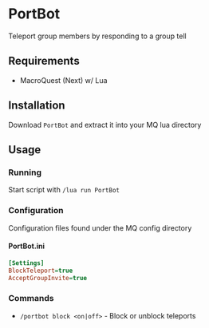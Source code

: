 # PortBot

Teleport group members by responding to a group tell

## Requirements

- MacroQuest (Next) w/ Lua

## Installation

Download `PortBot` and extract it into your MQ lua directory

## Usage

### Running

Start script with `/lua run PortBot`

### Configuration

Configuration files found under the MQ config directory

#### PortBot.ini

``` ini
[Settings]
BlockTeleport=true
AcceptGroupInvite=true
```

### Commands

- `/portbot block <on|off>` - Block or unblock teleports
